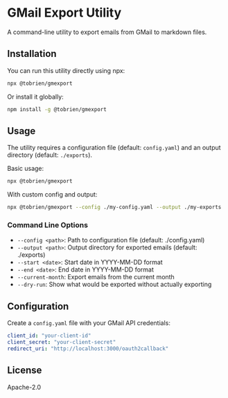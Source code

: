 # GMail Export Utility

A command-line utility to export emails from GMail to markdown files.

## Installation

You can run this utility directly using npx:

```bash
npx @tobrien/gmexport
```

Or install it globally:

```bash
npm install -g @tobrien/gmexport
```

## Usage

The utility requires a configuration file (default: `config.yaml`) and an output directory (default: `./exports`).

Basic usage:
```bash
npx @tobrien/gmexport
```

With custom config and output:
```bash
npx @tobrien/gmexport --config ./my-config.yaml --output ./my-exports
```

### Command Line Options

- `--config <path>`: Path to configuration file (default: ./config.yaml)
- `--output <path>`: Output directory for exported emails (default: ./exports)
- `--start <date>`: Start date in YYYY-MM-DD format
- `--end <date>`: End date in YYYY-MM-DD format
- `--current-month`: Export emails from the current month
- `--dry-run`: Show what would be exported without actually exporting

## Configuration

Create a `config.yaml` file with your GMail API credentials:

```yaml
client_id: "your-client-id"
client_secret: "your-client-secret"
redirect_uri: "http://localhost:3000/oauth2callback"
```

## License

Apache-2.0
